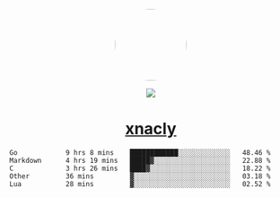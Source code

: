 <p align="center">
  <img style="border-radius: 100px" width="128" height="128" src="https://avatars.githubusercontent.com/u/47723417?v=4"/>
</p>
<p align="center">
  <img src="https://komarev.com/ghpvc/?username=xnacly&&style=flat-square"/>
</p>

<h1 align="center"><a href="https://xnacly.me"> xnacly</a> </h1>

<!--START_SECTION:waka-->

```text
Go            9 hrs 8 mins    ████████████░░░░░░░░░░░░░   48.46 %
Markdown      4 hrs 19 mins   █████▓░░░░░░░░░░░░░░░░░░░   22.88 %
C             3 hrs 26 mins   ████▓░░░░░░░░░░░░░░░░░░░░   18.22 %
Other         36 mins         ▓░░░░░░░░░░░░░░░░░░░░░░░░   03.18 %
Lua           28 mins         ▓░░░░░░░░░░░░░░░░░░░░░░░░   02.52 %
```

<!--END_SECTION:waka-->
